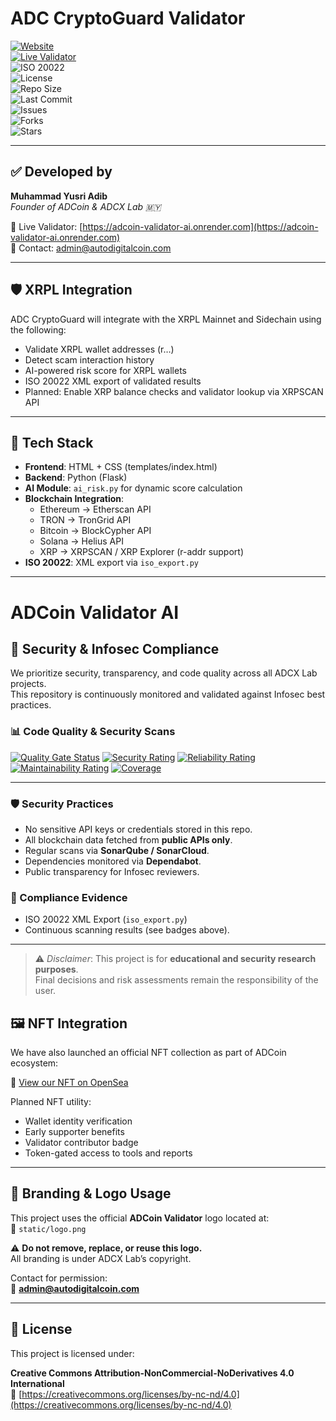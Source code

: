 # ADC CryptoGuard Validator

[![Website](https://img.shields.io/badge/Website-AutoDigitalCoin.com-blue?logo=google-chrome)](https://autodigitalcoin.com)  
[![Live Validator](https://img.shields.io/badge/Validator-LIVE-green?logo=vercel)](https://adcoin-validator-ai.onrender.com)  
![ISO 20022](https://img.shields.io/badge/ISO%2020022-Compliant-blueviolet)  
![License](https://img.shields.io/badge/License-BY--NC--ND%204.0-lightgrey)  
![Repo Size](https://img.shields.io/github/repo-size/ADCoinX/adcoin-validator-ai)  
![Last Commit](https://img.shields.io/github/last-commit/ADCoinX/adcoin-validator-ai)  
![Issues](https://img.shields.io/github/issues/ADCoinX/adcoin-validator-ai)  
![Forks](https://img.shields.io/github/forks/ADCoinX/adcoin-validator-ai?style=social)  
![Stars](https://img.shields.io/github/stars/ADCoinX/adcoin-validator-ai?style=social)  

---

## ✅ Developed by

**Muhammad Yusri Adib**  
*Founder of ADCoin & ADCX Lab 🇲🇾*

🔗 Live Validator: [https://adcoin-validator-ai.onrender.com](https://adcoin-validator-ai.onrender.com)  
📩 Contact: admin@autodigitalcoin.com  

---

## 🛡️ XRPL Integration

ADC CryptoGuard will integrate with the XRPL Mainnet and Sidechain using the following:

- Validate XRPL wallet addresses (r…)
- Detect scam interaction history
- AI-powered risk score for XRPL wallets
- ISO 20022 XML export of validated results
- Planned: Enable XRP balance checks and validator lookup via XRPSCAN API

---

## 🔧 Tech Stack

- **Frontend**: HTML + CSS (templates/index.html)
- **Backend**: Python (Flask)
- **AI Module**: `ai_risk.py` for dynamic score calculation
- **Blockchain Integration**:
  - Ethereum → Etherscan API
  - TRON → TronGrid API
  - Bitcoin → BlockCypher API
  - Solana → Helius API
  - XRP → XRPSCAN / XRP Explorer (r-addr support)
- **ISO 20022**: XML export via `iso_export.py`

---

# ADCoin Validator AI

## 🔐 Security & Infosec Compliance
We prioritize security, transparency, and code quality across all ADCX Lab projects.  
This repository is continuously monitored and validated against Infosec best practices.

### 📊 Code Quality & Security Scans
[![Quality Gate Status](https://sonarcloud.io/api/project_badges/measure?project=yusri_adib_adcoin-validator-ai&metric=alert_status)](https://sonarcloud.io/summary/new_code?id=yusri_adib_adcoin-validator-ai)
[![Security Rating](https://sonarcloud.io/api/project_badges/measure?project=yusri_adib_adcoin-validator-ai&metric=security_rating)](https://sonarcloud.io/summary/new_code?id=yusri_adib_adcoin-validator-ai)
[![Reliability Rating](https://sonarcloud.io/api/project_badges/measure?project=yusri_adib_adcoin-validator-ai&metric=reliability_rating)](https://sonarcloud.io/summary/new_code?id=yusri_adib_adcoin-validator-ai)
[![Maintainability Rating](https://sonarcloud.io/api/project_badges/measure?project=yusri_adib_adcoin-validator-ai&metric=sqale_rating)](https://sonarcloud.io/summary/new_code?id=yusri_adib_adcoin-validator-ai)
[![Coverage](https://sonarcloud.io/api/project_badges/measure?project=yusri_adib_adcoin-validator-ai&metric=coverage)](https://sonarcloud.io/summary/new_code?id=yusri_adib_adcoin-validator-ai)

---

### 🛡 Security Practices
- No sensitive API keys or credentials stored in this repo.  
- All blockchain data fetched from **public APIs only**.  
- Regular scans via **SonarQube / SonarCloud**.  
- Dependencies monitored via **Dependabot**.  
- Public transparency for Infosec reviewers.  

### 📂 Compliance Evidence
- ISO 20022 XML Export (`iso_export.py`)  
- Continuous scanning results (see badges above).  

---

> ⚠️ *Disclaimer*: This project is for **educational and security research purposes**.  
> Final decisions and risk assessments remain the responsibility of the user.

## 🖼️ NFT Integration

We have also launched an official NFT collection as part of ADCoin ecosystem:

🔗 [View our NFT on OpenSea](https://opensea.io/0x251476783eb424412eec3d91dfe4892878b2dd45)

Planned NFT utility:

- Wallet identity verification
- Early supporter benefits
- Validator contributor badge
- Token-gated access to tools and reports

---

## 🎯 Branding & Logo Usage

This project uses the official **ADCoin Validator** logo located at:  
📁 `static/logo.png`

⚠️ **Do not remove, replace, or reuse this logo.**  
All branding is under ADCX Lab’s copyright.

Contact for permission:  
📩 **admin@autodigitalcoin.com**

---

## 📄 License

This project is licensed under:

**Creative Commons Attribution-NonCommercial-NoDerivatives 4.0 International**  
🔗 [https://creativecommons.org/licenses/by-nc-nd/4.0](https://creativecommons.org/licenses/by-nc-nd/4.0)

